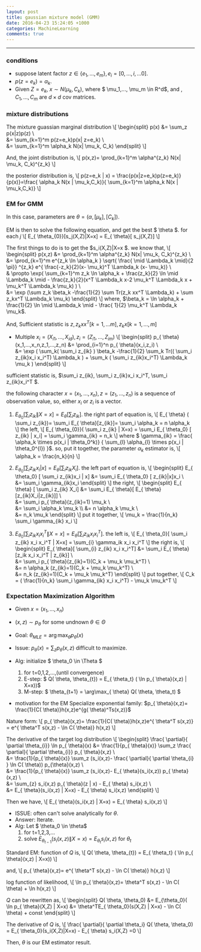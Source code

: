 ```yaml
---
layout: post
title: gaussian mixture model (GMM)
date: 2016-04-23 15:24:05 +1000 
categories: MachineLearning
comments: true
---
```


----------

### conditions ###
- suppose latent factor $z \in \{e_1,...,e_m\}, e_i=[0,...,i,...0]$.
- $p(z=e_k)= \alpha_k$.
- Given $Z=e_k$, $x \sim N( \mu_k, C_k)$, where $ \mu_1,..., \mu_m \in R^d$, and , $C_1,...,C_m$ are $d \times d$ cov matrices.

### mixture distributions ###
The mixture guassian marginal distribution
\\[
\begin{split}
p(x) &= \sum_z p(x|z)p(z) \\\
&= \sum_{k=1}^m p(z=e_k)p(x| z=e_k) \\\
&= \sum_{k=1}^m \alpha_k N(x| \mu_k, C_k)
\end{split}
\\]

And, the joint distribution is,
\\[
p(x,z)= \prod_{k=1}^m \alpha^{z_k} N(x| \mu_k, C_k)^{z_k}
\\]

the posterior distribution is,
\\[
p(z=e_k | x) = \frac{p(x|z=e_k)p(z=e_k)}{p(x)}=\frac{ \alpha_k N(x | \mu_k,C_k)}{ \sum_{k=1}^m  \alpha_k N(x | \mu_k,C_k)}
\\]

### EM for GMM ###
In this case, parameters are $\theta = ( \alpha, [ \mu_k ], [ C_k ])$.

EM is then to solve the following equation, and get the best $ \theta $. for each $j$
\\[
E_{ \theta_{0}}[s_j(X,Z)|X=x] = E_{ \theta}[ s_j(X,Z)]
\\]

The first things to do is to get the $s_i(X,Z)|X=x $. we know that,
\\[
\begin{split}
p(x,z) &= \prod_{k=1}^m \alpha^{z_k} N(x| \mu_k, C_k)^{z_k} \\\
&= \prod_{k=1}^m e^{z_k \ln \alpha_k } \sqrt{ \frac{ \mid \Lambda_k \mid}{2 \pi}} ^{z_k} e^{ \frac{-z_k}{2}(x- \mu_k)^T \Lambda_k (x- \mu_k)} \\\
& \propto \exp( \sum_{k=1}^m z_k \ln \alpha_k + \frac{z_k}{2} \ln \mid \Lambda_k \mid - \frac{z_k}{2}(x^T \Lambda_k x-2 \mu_k^T \Lambda_k x + \mu_k^T \Lambda_k \mu_k)  )  \\\
&= \exp (\sum z_k \beta_k -\frac{1}{2} \sum Tr(z_k xx^T \Lambda_k) + \sum z_kx^T \Lambda_k \mu_k)
\end{split}
\\]
where, $\beta_k = \ln \alpha_k + \frac{1}{2} \ln \mid \Lambda_k \mid - \frac{ 1}{2} \mu_k^T \Lambda_k \mu_k$. 

And, Sufficient statistic is $z, z_kxx^T [k=1,...m], z_kx [k=1,...,m]$

- Multiple  $x_i=(X_{i1},...,X_{id}), z_i=(Z_{i1},...,Z_{im})$
\\[
\begin{split}
p_{ \theta}(x_1,...,x_n,z_1,...,z_n) &= \prod_{i=1}^n p_{ \theta}(x_i,z_i) \\\
&= \exp ( \sum_k( \sum_i z_{ik} ) \beta_k -\frac{1}{2} \sum_k Tr(( \sum_i z_{ik}x_i x_i^T) \Lambda_k ) + \sum_k ( \sum_i z_{ik}x_i^T) \Lambda_k \mu_k   )
\end{split}
\\]

sufficient statistic is, $\sum_i z_{ik}, \sum_i z_{ik}x_i x_i^T, \sum_i z_{ik}x_i^T $.

the following character $x=(x_1,...,x_n), z=(z_1,...,z_n)$ is a sequence of observation value, so, either $x_i$ or $z_i$ is a vector.


1. $E_{ \theta_{0}}[ \sum_i z_{ik} \| X=x] = E_{ \theta} [ \sum_i z_{ik}]$. 
   the right part of equation is,
\\[
E_{ \theta} ( \sum_i z_{ik})= \sum_i E_{ \theta}[z_{ik}]= \sum_i \alpha_k = n \alpha_k
\\]
  the left,
\\[
E_{ \theta_{0}}( \sum_i z_{ik} \| X=x) = \sum_i E_{ \theta_0} [ z_{ik} | x_i] = \sum_i \gamma_{ik} = n_k
\\]
where $ \gamma_{ik} = \frac{ \alpha_k \times p(x_i \| \theta_0^k)} {  \sum_{l} \alpha_{l} \times p(x_i \| \theta_0^{l}) }$. 
  so, put it together, the parameter $\alpha_k$ estimator is,
\\[
\alpha_k = \frac{n_k}{n}
\\]

2. $E_{ \theta_0} [ \sum_i z_{ik}x_i | x] = E_{ \theta} [ \sum_i z_{ik} X_i]$. 
the left part of equation is,
\\[
\begin{split}
E_{ \theta_0} [ \sum_i z_{ik}x_i | x] &= \sum_i E_{ \theta_0} [ z_{ik}|x]x_i \\\
&= \sum_i \gamma_{ik}x_i
\end{split}
\\]
the right,
\\[
\begin{split}
E_{ \theta} [ \sum_i z_{ik} X_i] &= \sum_i E_{ \theta}[ E_{ \theta}[z_{ik}X_i|z_{ik}]] \\\
&= \sum_i p_{ \theta}(z_{ik}=1) \mu_k \\\
&= \sum_i \alpha_k \mu_k \\\ 
&= n \alpha_k \mu_k \\\
&= n_k \mu_k
\end{split}
\\]
put it together,
\\[
\mu_k = \frac{1}{n_k} \sum_i \gamma_{ik} x_i
\\]

3. $E_{ \theta_0}[ \sum_i z_{ik} x_i x_i^T \| X=x] = E_{ \theta}[ \sum_{i} z_{ik} x_i x_i^T]$. the left is,
\\[
E_{ \theta_0}[ \sum_i z_{ik} x_i x_i^T \| X=x] = \sum_{i} \gamma_ik x_i x_i^T
\\]
the right is,
\\[
\begin{split}
E_{ \theta}[ \sum_{i} z_{ik} x_i x_i^T] &= \sum_i E_{ \theta} [z_ik x_i x_i^T | z_{ik}] \\\
&= \sum_i p_{ \theta}(z_{ik}=1)(C_k + \mu_k \mu_k^T) \\\
&= n \alpha_k (z_{ik}=1)(C_k + \mu_k \mu_k^T) \\\
&= n_k (z_{ik}=1)(C_k + \mu_k \mu_k^T)
\end{split}
\\]
put together,
\\[
C_k = ( \frac{1}{n_k} \sum_i \gamma_{ik} x_i x_i^T) - \mu_k \mu_k^T
\\]


### Expectation Maximization Algorithm ###
- Given $x=(x_1,...,x_n)$
- $(x,z) \sim p_{\theta}$ for some undnown $\theta \in \Theta$
- Goal: $\theta_{MLE} = \arg\max_{ \theta} p_{ \theta}(x)$
- Issue: $p_{ \theta}(x) = \sum_{z} p_{ \theta}(x,z)$ difficult to maximize.
- Alg: initialize $ \theta_0 \in \Theta $
  1. for t=0,1,2,...,(until convergence)
  2. E-step: $ Q( \theta, \theta_{t}) = E_{ \theta_t} ( \ln p_{ \theta}(x,z) \| X=x))$
  3. M-step: $ \theta_{t+1} = \arg\max_{ \theta} Q( \theta, \theta_t) $
  
- motivation for the EM 
Specialize exponential family: $p_{ \theta}(x,z)= \frac{1}{C( \theta)}h(x,z)e^{g( \theta)^Ts(x,z)}$

Nature form: 
\\[ 
p_{ \theta}(x,z)= \frac{1}{C( \theta)}h(x,z)e^{ \theta^T s(x,z)} = e^{ \theta^T s(x,z) - \ln C( \theta)} h(x,z)
\\]

The derivative of the target log distribution
\\[
\begin{split}
\frac{ \partial}{ \partial \theta_{i}} \ln p_{ \theta}(x) &= \frac{1}{p_{ \theta}(x)} \sum_z \frac{ \partial}{ \partial \theta_{i}} p_{ \theta}(x,z) \\\
&= \frac{1}{p_{ \theta}(x)} \sum_z (s_i(x,z)- \frac{ \partial}{ \partial \theta_{i} } \ln C( \theta)) p_{\theta}(x,z) \\\
&= \frac{1}{p_{ \theta}(x)} \sum_z (s_i(x,z)- E_{ \theta}(s_i(x,z)) p_{ \theta}(x,z) \\\
&= \sum_{z} s_i(x,z) p_{ \theta}(z | x) - E_{ \theta} s_i(x,z) \\\
&= E_{ \theta}(s_i(x,z) | X=x)  - E_{ \theta} s_i(x,z)
\end{split}
\\]

Then we have,
\\[
E_{ \theta}(s_i(x,z) | X=x)  = E_{ \theta} s_i(x,z)
\\]

- ISSUE: often can't solve analytically for $\theta$.
- Answer: Iterate.
- Alg: Let $ \theta_0 \in \theta$
  1. for t=1,2,3,...
  2. solve $E_{ \theta_{t-1}}(s_i(x,z) \| X=x)  = E_{ \theta_t} s_i(x,z)$ for $\theta_t$

Standard EM:
function of $Q$ is,
\\[ 
Q( \theta, \theta_{t}) = E_{ \theta_t} ( \ln p_{ \theta}(x,z) \| X=x))
\\]

and,
\\[
p_{ \theta}(x,z)= e^{ \theta^T s(x,z) - \ln C( \theta)} h(x,z)
\\] 

log function of likelihood, 
\\[
\ln p_{ \theta}(x,z)=  \theta^T s(x,z) - \ln C( \theta) + \ln h(x,z) 
\\]

$Q$ can be rewritten as,
\\[
\begin{split}
Q( \theta, \theta_0) &= E_{\theta_0}( \ln p_{ \theta}(X,Z) \| X=x)
&= \theta^TE_{ \theta_0}(s(X,Z) \| X=x) - \ln C( \theta) + const
\end{split}
\\]

The derivative of $Q$ is,
\\[
\frac{ \partial}{ \partial \theta_i} Q( \theta, \theta_0) = E_{ \theta_0}(s_i(X,Z)|X=x) - E_{ \theta} s_i(X,Z) =0
\\]

Then, $\theta$ is our EM estimator result.

